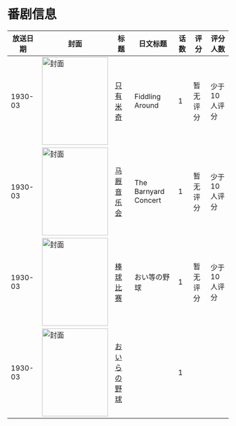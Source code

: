 # 番剧信息

|放送日期|封面|标题|日文标题|话数|评分|评分人数|
|---|---|---|---|---|---|---|
|1930-03|<img src="//lain.bgm.tv/pic/cover/c/b4/06/133747_yx99t.jpg" alt="封面" style="width:150px;height:200px;object-fit:cover;">|[只有米奇](https://bangumi.tv/subject/133747)|Fiddling Around|1|暂无评分|少于10人评分|
|1930-03|<img src="//lain.bgm.tv/pic/cover/c/00/9d/133748_833EU.jpg" alt="封面" style="width:150px;height:200px;object-fit:cover;">|[马厩音乐会](https://bangumi.tv/subject/133748)|The Barnyard Concert|1|暂无评分|少于10人评分|
|1930-03|<img src="//lain.bgm.tv/pic/cover/c/70/b2/198131_AZPtW.jpg" alt="封面" style="width:150px;height:200px;object-fit:cover;">|[棒球比赛](https://bangumi.tv/subject/198131)|おい等の野球|1|暂无评分|少于10人评分|
|1930-03|<img src="//lain.bgm.tv/pic/cover/c/84/b7/259045_O0WO0.jpg" alt="封面" style="width:150px;height:200px;object-fit:cover;">|[おいらの野球](https://bangumi.tv/subject/259045)||1|||
